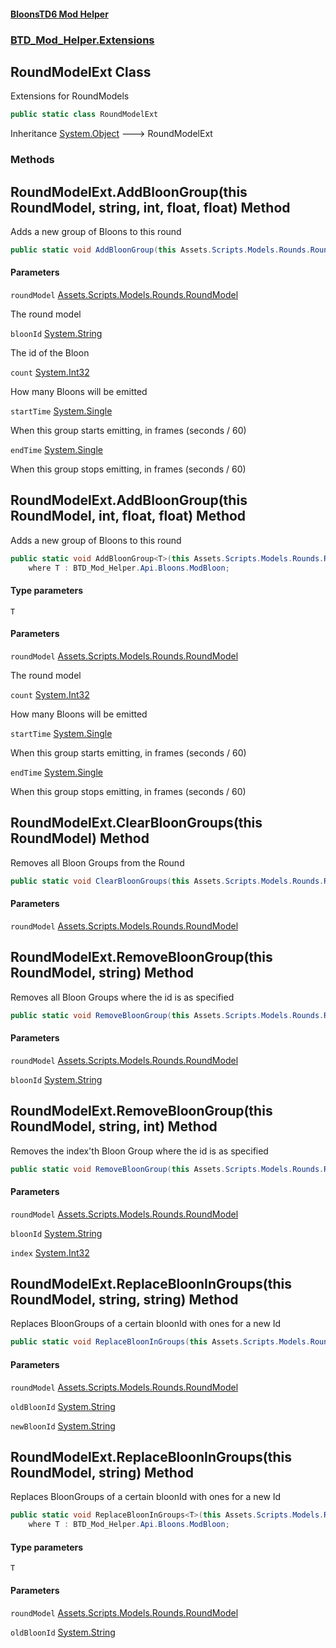 #### [BloonsTD6 Mod Helper](README.md 'README')
### [BTD_Mod_Helper.Extensions](README.md#BTD_Mod_Helper.Extensions 'BTD_Mod_Helper.Extensions')

## RoundModelExt Class

Extensions for RoundModels

```csharp
public static class RoundModelExt
```

Inheritance [System.Object](https://docs.microsoft.com/en-us/dotnet/api/System.Object 'System.Object') &#129106; RoundModelExt
### Methods

<a name='BTD_Mod_Helper.Extensions.RoundModelExt.AddBloonGroup(thisAssets.Scripts.Models.Rounds.RoundModel,string,int,float,float)'></a>

## RoundModelExt.AddBloonGroup(this RoundModel, string, int, float, float) Method

Adds a new group of Bloons to this round

```csharp
public static void AddBloonGroup(this Assets.Scripts.Models.Rounds.RoundModel roundModel, string bloonId, int count=1, float startTime=0f, float endTime=60f);
```
#### Parameters

<a name='BTD_Mod_Helper.Extensions.RoundModelExt.AddBloonGroup(thisAssets.Scripts.Models.Rounds.RoundModel,string,int,float,float).roundModel'></a>

`roundModel` [Assets.Scripts.Models.Rounds.RoundModel](https://docs.microsoft.com/en-us/dotnet/api/Assets.Scripts.Models.Rounds.RoundModel 'Assets.Scripts.Models.Rounds.RoundModel')

The round model

<a name='BTD_Mod_Helper.Extensions.RoundModelExt.AddBloonGroup(thisAssets.Scripts.Models.Rounds.RoundModel,string,int,float,float).bloonId'></a>

`bloonId` [System.String](https://docs.microsoft.com/en-us/dotnet/api/System.String 'System.String')

The id of the Bloon

<a name='BTD_Mod_Helper.Extensions.RoundModelExt.AddBloonGroup(thisAssets.Scripts.Models.Rounds.RoundModel,string,int,float,float).count'></a>

`count` [System.Int32](https://docs.microsoft.com/en-us/dotnet/api/System.Int32 'System.Int32')

How many Bloons will be emitted

<a name='BTD_Mod_Helper.Extensions.RoundModelExt.AddBloonGroup(thisAssets.Scripts.Models.Rounds.RoundModel,string,int,float,float).startTime'></a>

`startTime` [System.Single](https://docs.microsoft.com/en-us/dotnet/api/System.Single 'System.Single')

When this group starts emitting, in frames (seconds / 60)

<a name='BTD_Mod_Helper.Extensions.RoundModelExt.AddBloonGroup(thisAssets.Scripts.Models.Rounds.RoundModel,string,int,float,float).endTime'></a>

`endTime` [System.Single](https://docs.microsoft.com/en-us/dotnet/api/System.Single 'System.Single')

When this group stops emitting, in frames (seconds / 60)

<a name='BTD_Mod_Helper.Extensions.RoundModelExt.AddBloonGroup_T_(thisAssets.Scripts.Models.Rounds.RoundModel,int,float,float)'></a>

## RoundModelExt.AddBloonGroup<T>(this RoundModel, int, float, float) Method

Adds a new group of Bloons to this round

```csharp
public static void AddBloonGroup<T>(this Assets.Scripts.Models.Rounds.RoundModel roundModel, int count=1, float startTime=0f, float endTime=60f)
    where T : BTD_Mod_Helper.Api.Bloons.ModBloon;
```
#### Type parameters

<a name='BTD_Mod_Helper.Extensions.RoundModelExt.AddBloonGroup_T_(thisAssets.Scripts.Models.Rounds.RoundModel,int,float,float).T'></a>

`T`
#### Parameters

<a name='BTD_Mod_Helper.Extensions.RoundModelExt.AddBloonGroup_T_(thisAssets.Scripts.Models.Rounds.RoundModel,int,float,float).roundModel'></a>

`roundModel` [Assets.Scripts.Models.Rounds.RoundModel](https://docs.microsoft.com/en-us/dotnet/api/Assets.Scripts.Models.Rounds.RoundModel 'Assets.Scripts.Models.Rounds.RoundModel')

The round model

<a name='BTD_Mod_Helper.Extensions.RoundModelExt.AddBloonGroup_T_(thisAssets.Scripts.Models.Rounds.RoundModel,int,float,float).count'></a>

`count` [System.Int32](https://docs.microsoft.com/en-us/dotnet/api/System.Int32 'System.Int32')

How many Bloons will be emitted

<a name='BTD_Mod_Helper.Extensions.RoundModelExt.AddBloonGroup_T_(thisAssets.Scripts.Models.Rounds.RoundModel,int,float,float).startTime'></a>

`startTime` [System.Single](https://docs.microsoft.com/en-us/dotnet/api/System.Single 'System.Single')

When this group starts emitting, in frames (seconds / 60)

<a name='BTD_Mod_Helper.Extensions.RoundModelExt.AddBloonGroup_T_(thisAssets.Scripts.Models.Rounds.RoundModel,int,float,float).endTime'></a>

`endTime` [System.Single](https://docs.microsoft.com/en-us/dotnet/api/System.Single 'System.Single')

When this group stops emitting, in frames (seconds / 60)

<a name='BTD_Mod_Helper.Extensions.RoundModelExt.ClearBloonGroups(thisAssets.Scripts.Models.Rounds.RoundModel)'></a>

## RoundModelExt.ClearBloonGroups(this RoundModel) Method

Removes all Bloon Groups from the Round

```csharp
public static void ClearBloonGroups(this Assets.Scripts.Models.Rounds.RoundModel roundModel);
```
#### Parameters

<a name='BTD_Mod_Helper.Extensions.RoundModelExt.ClearBloonGroups(thisAssets.Scripts.Models.Rounds.RoundModel).roundModel'></a>

`roundModel` [Assets.Scripts.Models.Rounds.RoundModel](https://docs.microsoft.com/en-us/dotnet/api/Assets.Scripts.Models.Rounds.RoundModel 'Assets.Scripts.Models.Rounds.RoundModel')

<a name='BTD_Mod_Helper.Extensions.RoundModelExt.RemoveBloonGroup(thisAssets.Scripts.Models.Rounds.RoundModel,string)'></a>

## RoundModelExt.RemoveBloonGroup(this RoundModel, string) Method

Removes all Bloon Groups where the id is as specified

```csharp
public static void RemoveBloonGroup(this Assets.Scripts.Models.Rounds.RoundModel roundModel, string bloonId);
```
#### Parameters

<a name='BTD_Mod_Helper.Extensions.RoundModelExt.RemoveBloonGroup(thisAssets.Scripts.Models.Rounds.RoundModel,string).roundModel'></a>

`roundModel` [Assets.Scripts.Models.Rounds.RoundModel](https://docs.microsoft.com/en-us/dotnet/api/Assets.Scripts.Models.Rounds.RoundModel 'Assets.Scripts.Models.Rounds.RoundModel')

<a name='BTD_Mod_Helper.Extensions.RoundModelExt.RemoveBloonGroup(thisAssets.Scripts.Models.Rounds.RoundModel,string).bloonId'></a>

`bloonId` [System.String](https://docs.microsoft.com/en-us/dotnet/api/System.String 'System.String')

<a name='BTD_Mod_Helper.Extensions.RoundModelExt.RemoveBloonGroup(thisAssets.Scripts.Models.Rounds.RoundModel,string,int)'></a>

## RoundModelExt.RemoveBloonGroup(this RoundModel, string, int) Method

Removes the index'th Bloon Group where the id is as specified

```csharp
public static void RemoveBloonGroup(this Assets.Scripts.Models.Rounds.RoundModel roundModel, string bloonId, int index);
```
#### Parameters

<a name='BTD_Mod_Helper.Extensions.RoundModelExt.RemoveBloonGroup(thisAssets.Scripts.Models.Rounds.RoundModel,string,int).roundModel'></a>

`roundModel` [Assets.Scripts.Models.Rounds.RoundModel](https://docs.microsoft.com/en-us/dotnet/api/Assets.Scripts.Models.Rounds.RoundModel 'Assets.Scripts.Models.Rounds.RoundModel')

<a name='BTD_Mod_Helper.Extensions.RoundModelExt.RemoveBloonGroup(thisAssets.Scripts.Models.Rounds.RoundModel,string,int).bloonId'></a>

`bloonId` [System.String](https://docs.microsoft.com/en-us/dotnet/api/System.String 'System.String')

<a name='BTD_Mod_Helper.Extensions.RoundModelExt.RemoveBloonGroup(thisAssets.Scripts.Models.Rounds.RoundModel,string,int).index'></a>

`index` [System.Int32](https://docs.microsoft.com/en-us/dotnet/api/System.Int32 'System.Int32')

<a name='BTD_Mod_Helper.Extensions.RoundModelExt.ReplaceBloonInGroups(thisAssets.Scripts.Models.Rounds.RoundModel,string,string)'></a>

## RoundModelExt.ReplaceBloonInGroups(this RoundModel, string, string) Method

Replaces BloonGroups of a certain bloonId with ones for a new Id

```csharp
public static void ReplaceBloonInGroups(this Assets.Scripts.Models.Rounds.RoundModel roundModel, string oldBloonId, string newBloonId);
```
#### Parameters

<a name='BTD_Mod_Helper.Extensions.RoundModelExt.ReplaceBloonInGroups(thisAssets.Scripts.Models.Rounds.RoundModel,string,string).roundModel'></a>

`roundModel` [Assets.Scripts.Models.Rounds.RoundModel](https://docs.microsoft.com/en-us/dotnet/api/Assets.Scripts.Models.Rounds.RoundModel 'Assets.Scripts.Models.Rounds.RoundModel')

<a name='BTD_Mod_Helper.Extensions.RoundModelExt.ReplaceBloonInGroups(thisAssets.Scripts.Models.Rounds.RoundModel,string,string).oldBloonId'></a>

`oldBloonId` [System.String](https://docs.microsoft.com/en-us/dotnet/api/System.String 'System.String')

<a name='BTD_Mod_Helper.Extensions.RoundModelExt.ReplaceBloonInGroups(thisAssets.Scripts.Models.Rounds.RoundModel,string,string).newBloonId'></a>

`newBloonId` [System.String](https://docs.microsoft.com/en-us/dotnet/api/System.String 'System.String')

<a name='BTD_Mod_Helper.Extensions.RoundModelExt.ReplaceBloonInGroups_T_(thisAssets.Scripts.Models.Rounds.RoundModel,string)'></a>

## RoundModelExt.ReplaceBloonInGroups<T>(this RoundModel, string) Method

Replaces BloonGroups of a certain bloonId with ones for a new Id

```csharp
public static void ReplaceBloonInGroups<T>(this Assets.Scripts.Models.Rounds.RoundModel roundModel, string oldBloonId)
    where T : BTD_Mod_Helper.Api.Bloons.ModBloon;
```
#### Type parameters

<a name='BTD_Mod_Helper.Extensions.RoundModelExt.ReplaceBloonInGroups_T_(thisAssets.Scripts.Models.Rounds.RoundModel,string).T'></a>

`T`
#### Parameters

<a name='BTD_Mod_Helper.Extensions.RoundModelExt.ReplaceBloonInGroups_T_(thisAssets.Scripts.Models.Rounds.RoundModel,string).roundModel'></a>

`roundModel` [Assets.Scripts.Models.Rounds.RoundModel](https://docs.microsoft.com/en-us/dotnet/api/Assets.Scripts.Models.Rounds.RoundModel 'Assets.Scripts.Models.Rounds.RoundModel')

<a name='BTD_Mod_Helper.Extensions.RoundModelExt.ReplaceBloonInGroups_T_(thisAssets.Scripts.Models.Rounds.RoundModel,string).oldBloonId'></a>

`oldBloonId` [System.String](https://docs.microsoft.com/en-us/dotnet/api/System.String 'System.String')